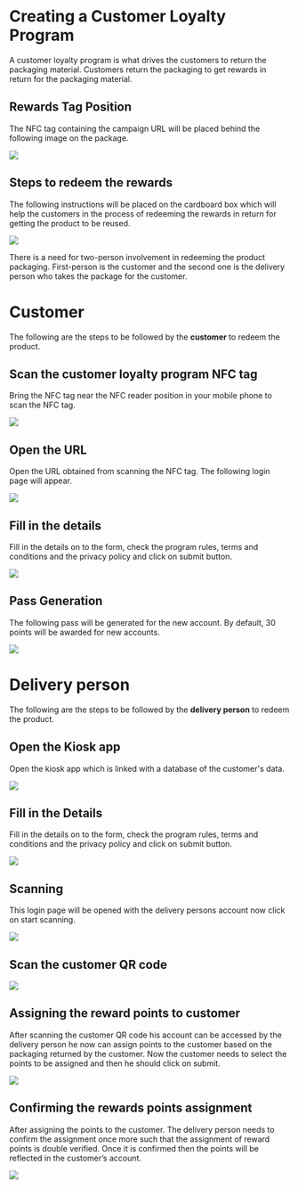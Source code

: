 # **Creating a Customer Loyalty Program**

A customer loyalty program is what drives the customers to return the packaging material. Customers return the packaging to get rewards in return for the packaging material. 

## Rewards Tag Position

The NFC tag containing the campaign URL will be placed behind the following image on the package. 

![](Aspose.Words.c332127a-1b76-4b79-b803-9d6ae9d207a1.022.png)

## Steps to redeem the rewards

The following instructions will be placed on the cardboard box which will help the customers in the process of redeeming the rewards in return for getting the product to be reused.

![](Aspose.Words.c332127a-1b76-4b79-b803-9d6ae9d207a1.023.png)

There is a need for two-person involvement in redeeming the product packaging. First-person is the customer and the second one is the delivery person who takes the package for the customer.

# **Customer**

The following are the steps to be followed by the **customer** to redeem the product. 

## Scan the customer loyalty program NFC tag

Bring the NFC tag near the NFC reader position in your mobile phone to scan the NFC tag.

![](Aspose.Words.c332127a-1b76-4b79-b803-9d6ae9d207a1.024.jpeg)

## Open the URL

Open the URL obtained from scanning the NFC tag. The following login page will appear.

![](Aspose.Words.c332127a-1b76-4b79-b803-9d6ae9d207a1.025.jpeg)

## Fill in the details

Fill in the details on to the form, check the program rules, terms and conditions and the privacy policy and click on submit button.

![](Aspose.Words.c332127a-1b76-4b79-b803-9d6ae9d207a1.026.jpeg)

## Pass Generation

The following pass will be generated for the new account. By default, 30 points will be awarded for new accounts.

![](Aspose.Words.c332127a-1b76-4b79-b803-9d6ae9d207a1.027.jpeg)

# **Delivery person**

The following are the steps to be followed by the **delivery person** to redeem the product. 

## Open the Kiosk app

Open the kiosk app which is linked with a database of the customer's data.

![](Aspose.Words.c332127a-1b76-4b79-b803-9d6ae9d207a1.028.jpeg)

## Fill in the Details

Fill in the details on to the form, check the program rules, terms and conditions and the privacy policy and click on submit button.

![](Aspose.Words.c332127a-1b76-4b79-b803-9d6ae9d207a1.029.jpeg)

## Scanning

This login page will be opened with the delivery persons account now click on start scanning.

![](Aspose.Words.c332127a-1b76-4b79-b803-9d6ae9d207a1.030.jpeg)

## Scan the customer QR code

![](Aspose.Words.c332127a-1b76-4b79-b803-9d6ae9d207a1.031.jpeg)

## Assigning the reward points to customer

After scanning the customer QR code his account can be accessed by the delivery person he now can assign points to the customer based on the packaging returned by the customer. Now the customer needs to select the points to be assigned and then he should click on submit.

![](Aspose.Words.c332127a-1b76-4b79-b803-9d6ae9d207a1.032.jpeg)

## Confirming the rewards points assignment

After assigning the points to the customer. The delivery person needs to confirm the assignment once more such that the assignment of reward points is double verified. Once it is confirmed then the points will be reflected in the customer’s account.

![](Aspose.Words.c332127a-1b76-4b79-b803-9d6ae9d207a1.033.jpeg)
